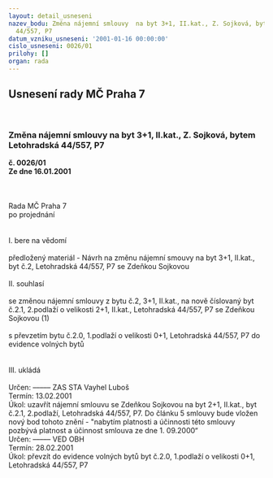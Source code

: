 ```yaml
---
layout: detail_usneseni
nazev_bodu: Změna nájemní smlouvy  na byt 3+1, II.kat., Z. Sojková, bytem Letohradská
  44/557, P7
datum_vzniku_usneseni: '2001-01-16 00:00:00'
cislo_usneseni: 0026/01
prilohy: []
organ: rada
---
```

<div id="ucUsn_pList" class="usn">
	<span><h2>Usnesení rady MČ Praha 7 </h2>
<br></span><div class="standBody">
<span><h3>Změna nájemní smlouvy  na byt 3+1, II.kat., Z. Sojková, bytem Letohradská 44/557, P7</h3></span><div class="center">
		<strong>č. 0026/01</strong><br>
	</div>
<div class="center">
		<strong>Ze dne 16.01.2001</strong><br><br>
	</div>
<br><br>Rada MČ Praha 7<br>po projednání<br><br><br>I.	bere na vědomí<br><br> předložený materiál - Návrh na změnu nájemní smouvy na  byt 3+1, II.kat., byt č.2, Letohradská 44/557, P7 se Zdeňkou Sojkovou	<br><br>II.	souhlasí <br><br>se změnou nájemní smlouvy  z bytu  č.2, 3+1, II.kat., na nově číslovaný byt č.2.1, 2.podlaží o velikosti 2+1, II.kat., Letohradská 44/557, P7 se Zdeňkou Sojkovou  (1)<br><br>s převzetím bytu č.2.0, 1.podlaží o velikosti 0+1, Letohradská 44/557, P7 do evidence volných bytů<br><br><br>III.	ukládá <br><br> Určen:	–––––	ZAS STA Vayhel Luboš<br>Termín: 13.02.2001<br>Úkol:	uzavřít nájemní smlouvu  se Zdeňkou Sojkovou na byt 2+1, II.kat., byt č.2.1, 2.podlaží, Letohradská 44/557, P7. Do článku 5 smlouvy bude vložen nový bod tohoto znění - "nabytím platnosti a účinnosti této smlouvy pozbývá platnost a účinnost smlouva ze dne 1. 09.2000“<br>  Určen:	–––––	VED OBH<br>Termín: 28.02.2001<br>Úkol:	převzít do evidence volných bytů  byt č.2.0, 1.podlaží o velikosti 0+1, Letohradská 44/557, P7 <br> <br><br> <br>
</div>
</div>